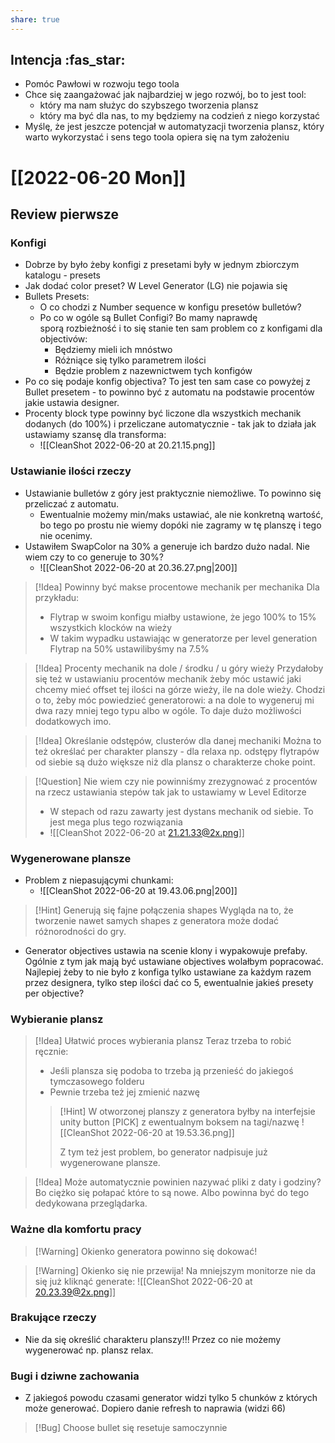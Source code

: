 ```yaml
---
share: true
---
```

## Intencja :fas_star:
- Pomóc Pawłowi w rozwoju tego toola
- Chce się zaangażować jak najbardziej w jego rozwój, bo to jest tool:
	- który ma nam służyc do szybszego tworzenia plansz
	- który ma być dla nas, to my będziemy na codzień z niego korzystać
- Myślę, że jest jeszcze potencjał w automatyzacji tworzenia plansz, który warto wykorzystać i sens tego toola opiera się na tym założeniu

# [[2022-06-20 Mon]]
## Review pierwsze
### Konfigi
- Dobrze by było żeby konfigi z presetami były w jednym zbiorczym katalogu - presets
- Jak dodać color preset? W Level Generator (LG) nie pojawia się
- Bullets Presets:
	- O co chodzi z Number sequence w konfigu presetów bulletów?
	- Po co w ogóle są Bullet Configi? Bo mamy naprawdę sporą rozbieżność i to się stanie ten sam problem co z konfigami dla objectivów:
		- Będziemy mieli ich mnóstwo
		- Różniące się tylko parametrem ilości
		- Będzie problem z nazewnictwem tych konfigów
- Po co się podaje konfig objectiva? To jest ten sam case co powyżej z Bullet presetem - to powinno być z automatu na podstawie procentów jakie ustawia designer.
- Procenty block type powinny być liczone dla wszystkich mechanik dodanych (do 100%) i przeliczane automatycznie - tak jak to działa jak ustawiamy szansę dla transforma:
	- ![[CleanShot 2022-06-20 at 20.21.15.png]]
### Ustawianie ilości rzeczy
- Ustawianie bulletów z góry jest praktycznie niemożliwe. To powinno się przeliczać z automatu.
	- Ewentualnie możemy min/maks ustawiać, ale nie konkretną wartość, bo tego po prostu nie wiemy dopóki nie zagramy w tę planszę i tego nie ocenimy.
- Ustawiłem SwapColor na 30% a generuje ich bardzo dużo nadal. Nie wiem czy to co generuje to 30%?
	- ![[CleanShot 2022-06-20 at 20.36.27.png|200]]

> [!Idea] Powinny być makse procentowe mechanik per mechanika
> Dla przykładu:
> - Flytrap w swoim konfigu miałby ustawione, że jego 100% to 15% wszystkich klocków na wieży
> - W takim wypadku ustawiając w generatorze per level generation Flytrap na 50% ustawilibyśmy na 7.5%

> [!Idea] Procenty mechanik na dole / środku / u góry wieży
> Przydałoby się też w ustawianiu procentów mechanik żeby móc ustawić jaki chcemy mieć offset tej ilości na górze wieży, ile na dole wieży. Chodzi o to, żeby móc powiedzieć generatorowi: a na dole to wygeneruj mi dwa razy mniej tego typu albo w ogóle. To daje dużo możliwości dodatkowych imo.

> [!Idea] Określanie odstępów, clusterów dla danej mechaniki
> Można to też określać per charakter planszy - dla relaxa np. odstępy flytrapów od siebie są dużo większe niż dla plansz o charakterze choke point.

> [!Question] Nie wiem czy nie powinniśmy zrezygnować z procentów na rzecz ustawiania stepów tak jak to ustawiamy w Level Editorze
> - W stepach od razu zawarty jest dystans mechanik od siebie. To jest mega plus tego rozwiązania
> - ![[CleanShot 2022-06-20 at 21.21.33@2x.png]]
> 
### Wygenerowane plansze
- Problem z niepasującymi chunkami:
	- ![[CleanShot 2022-06-20 at 19.43.06.png|200]]

> [!Hint] Generują się fajne połączenia shapes
> Wygląda na to, że tworzenie nawet samych shapes z generatora może dodać różnorodności do gry.
- Generator objectives ustawia na scenie klony i wypakowuje prefaby. Ogólnie z tym jak mają być ustawiane objectives wolałbym popracować. Najlepiej żeby to nie było z konfiga tylko ustawiane za każdym razem przez designera, tylko step ilości dać co 5, ewentualnie jakieś presety per objective?
### Wybieranie plansz
> [!Idea] Ułatwić proces wybierania plansz
> Teraz trzeba to robić ręcznie:
> - Jeśli plansza się podoba to trzeba ją przenieść do jakiegoś tymczasowego folderu
> - Pewnie trzeba też jej zmienić nazwę
> > [!Hint] W otworzonej planszy z generatora byłby na interfejsie unity button [PICK] z ewentualnym boksem na tagi/nazwę
> > ![[CleanShot 2022-06-20 at 19.53.36.png]]
> > 
> > Z tym też jest problem, bo generator nadpisuje już wygenerowane plansze.
> 

> [!Idea] Może automatycznie powinien nazywać pliki z daty i godziny?
> Bo ciężko się połapać które to są nowe. Albo powinna być do tego dedykowana przeglądarka.
### Ważne dla komfortu pracy
> [!Warning] Okienko generatora powinno się dokować!

> [!Warning] Okienko się nie przewija!
> Na mniejszym monitorze nie da się już kliknąć generate:
> 	![[CleanShot 2022-06-20 at 20.23.39@2x.png]]
### Brakujące rzeczy
- Nie da się określić charakteru planszy!!! Przez co nie możemy wygenerować np. plansz relax.
### Bugi i dziwne zachowania
- Z jakiegoś powodu czasami generator widzi tylko 5 chunków z których może generować. Dopiero danie refresh to naprawia (widzi 66)
> [!Bug] Choose bullet się resetuje samoczynnie










